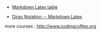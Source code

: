 


- [Markdown Latex table](https://github.com/chiyanglin-AStar/Sci-coding/blob/main/Markdown-Latex_table.md)

- [Dirac Notation -- Markdown Latex](https://github.com/chiyanglin-AStar/Sci-coding/blob/main/Dirac_Notation.md)

more courses : http://www.codingcoffee.org

